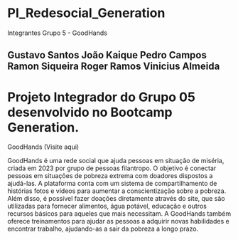 # PI_Redesocial_Generation


 Integrantes Grupo 5 - GoodHands

 Gustavo Santos
 João Kaique
 Pedro Campos
 Ramon Siqueira
 Roger Ramos
 Vinicius Almeida
 -----------------------------------------------------------------------------------------------------------------------------------------------------------------------------------
# Projeto Integrador do Grupo 05 desenvolvido no Bootcamp Generation.

GoodHands  (Visite aqui)

GoodHands é uma rede social que ajuda pessoas em situação de miséria, criada em 2023 por grupo de pessoas filantropo. O objetivo é conectar pessoas em situações de pobreza extrema com doadores dispostos a ajudá-las. A plataforma conta com um sistema de compartilhamento de histórias fotos e vídeos para aumentar a conscientização sobre a pobreza. Além disso, é possível fazer doações diretamente através do site, que são utilizadas para fornecer alimentos, água potável, educação e outros recursos básicos para aqueles que mais necessitam. A GoodHands também oferece treinamentos para ajudar as pessoas a adquirir novas habilidades e encontrar trabalho, ajudando-as a sair da pobreza a longo prazo.

